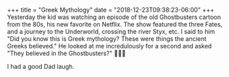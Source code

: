 +++
title = "Greek Mythology"
date = "2018-12-23T09:38:23-06:00"
+++
Yesterday the kid was watching an episode of the old Ghostbusters cartoon from the 80s, his new favorite on Netflix. The show featured the three Fates, and a journey to the Underworld, crossing the river Styx, etc. I said to him "Did you know this is Greek mythology? These were things the ancient Greeks believed." He looked at me incredulously for a second and asked "They believed in the Ghostbusters?" 🤦🏻‍♂️

I had a good Dad laugh.